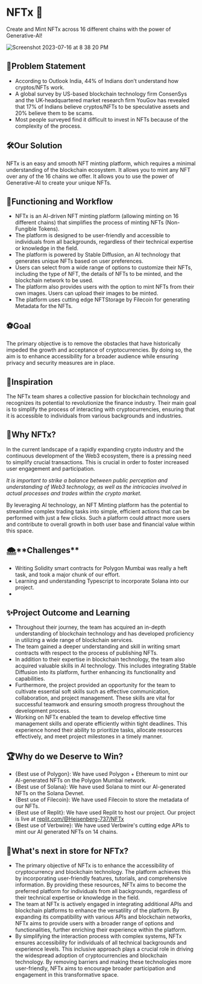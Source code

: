 # NFTx 🚀

Create and Mint NFTx across 16 different chains with the power of Generative-AI!

![Screenshot 2023-07-16 at 8 38 20 PM](https://github.com/Heisenberg-737/NFTx/assets/55024919/7a4138f8-e5d6-49ff-b9ae-ced2b0d25fdd)

## 🤔Problem Statement

- According to Outlook India, 44% of Indians don’t understand how cryptos/NFTs work.
- A global survey by US-based blockchain technology firm ConsenSys and the UK-headquartered market research firm YouGov has revealed that 17% of Indians believe cryptos/NFTs to be speculative assets and 20% believe them to be scams.
- Most people surveyed find it difficult to invest in NFTs because of the complexity of the process.

## 🛠️Our Solution

NFTx is an easy and smooth NFT minting platform, which requires a minimal understanding of the blockchain ecosystem. It allows you to mint any NFT over any of the 16 chains we offer. It allows you to use the power of Generative-AI to create your unique NFTs.

## 🥽Functioning and Workflow

- NFTx is an AI-driven NFT minting platform (allowing minting on 16 different chains) that simplifies the process of minting NFTs (Non-Fungible Tokens).
- The platform is designed to be user-friendly and accessible to individuals from all backgrounds, regardless of their technical expertise or knowledge in the field.
- The platform is powered by Stable Diffusion, an AI technology that generates unique NFTs based on user preferences.
- Users can select from a wide range of options to customize their NFTs, including the type of NFT, the details of NFTs to be minted, and the blockchain network to be used.
- The platform also provides users with the option to mint NFTs from their own images. Users can upload their images to be minted.
- The platform uses cutting edge NFTStorage by Filecoin for generating Metadata for the NFTs.


## ⚽Goal

The primary objective is to remove the obstacles that have historically impeded the growth and acceptance of cryptocurrencies. By doing so, the aim is to enhance accessibility for a broader audience while ensuring privacy and security measures are in place.

## 🔔Inspiration

The NFTx team shares a collective passion for blockchain technology and recognizes its potential to revolutionize the finance industry. Their main goal is to simplify the process of interacting with cryptocurrencies, ensuring that it is accessible to individuals from various backgrounds and industries.

## 🤨Why NFTx?

In the current landscape of a rapidly expanding crypto industry and the continuous development of the Web3 ecosystem, there is a pressing need to simplify crucial transactions. This is crucial in order to foster increased user engagement and participation.

_It is important to strike a balance between public perception and understanding of Web3 technology, as well as the intricacies involved in actual processes and trades within the crypto market._

By leveraging AI technology, an NFT Minting platform has the potential to streamline complex trading tasks into simple, efficient actions that can be performed with just a few clicks. Such a platform could attract more users and contribute to overall growth in both user base and financial value within this space.

## 🌨\***\*Challenges\*\***

- Writing Solidity smart contracts for Polygon Mumbai was really a heft task, and took a major chunk of our effort.
- Learning and understanding Typescript to incorporate Solana into our project.
-

## ✨Project Outcome and Learning

- Throughout their journey, the team has acquired an in-depth understanding of blockchain technology and has developed proficiency in utilizing a wide range of blockchain services.
- The team gained a deeper understanding and skill in writing smart contracts with respect to the process of publishing NFTs.
- In addition to their expertise in blockchain technology, the team also acquired valuable skills in AI technology. This includes integrating Stable Diffusion into its platform, further enhancing its functionality and capabilities.
- Furthermore, the project provided an opportunity for the team to cultivate essential soft skills such as effective communication, collaboration, and project management. These skills are vital for successful teamwork and ensuring smooth progress throughout the development process.
- Working on NFTx enabled the team to develop effective time management skills and operate efficiently within tight deadlines. This experience honed their ability to prioritize tasks, allocate resources effectively, and meet project milestones in a timely manner.

## 🏆Why do we Deserve to Win?
- {Best use of Polygon}: We have used Polygon + Ethereum to mint our AI-generated NFTs on the Polygon Mumbai network.
- {Best use of Solana}: We have used Solana to mint our AI-generated NFTs on the Solana Devnet.
- {Best use of Filecoin}: We have used Filecoin to store the metadata of our NFTs.
- {Best use of Replit}: We have used Replit to host our project. Our project is live at [replit.com/@Heisenberg-737/NFTx](https://replit.com/@Heisenberg-737/NFTx)
- {Best use of Verbwire}: We have used Verbwire's cutting edge APIs to mint our AI generated NFTs on 14 chains.

## 🌟**What's next in store for NFTx?**

- The primary objective of NFTx is to enhance the accessibility of cryptocurrency and blockchain technology. The platform achieves this by incorporating user-friendly features, tutorials, and comprehensive information. By providing these resources, NFTx aims to become the preferred platform for individuals from all backgrounds, regardless of their technical expertise or knowledge in the field.
- The team at NFTx is actively engaged in integrating additional APIs and blockchain platforms to enhance the versatility of the platform. By expanding its compatibility with various APIs and blockchain networks, NFTx aims to provide users with a broader range of options and functionalities, further enriching their experience within the platform.
- By simplifying the interaction process with complex systems, NFTx ensures accessibility for individuals of all technical backgrounds and experience levels. This inclusive approach plays a crucial role in driving the widespread adoption of cryptocurrencies and blockchain technology. By removing barriers and making these technologies more user-friendly, NFTx aims to encourage broader participation and engagement in this transformative space.
